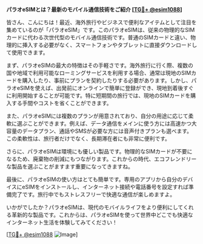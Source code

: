 **パラオeSIMとは？最新のモバイル通信技術をご紹介 [[TG💪+ @esim1088](https://t.me/s/esim1088)]**

皆さん、こんにちは！最近、海外旅行やビジネスで便利なアイテムとして注目を集めているのが「パラオeSIM」です。このパラオeSIMは、従来の物理的なSIMカードに代わる次世代型のモバイル通信技術です。普通のSIMカードと違い、物理的に挿入する必要がなく、スマートフォンやタブレットに直接ダウンロードして使用できます。

まず、パラオeSIMの最大の特徴はその手軽さです。海外旅行に行く際、複数の国や地域で利用可能なローミングサービスを利用する場合、通常は現地のSIMカードを購入したり、事前にプランを契約したりする必要があります。しかし、パラオeSIMを使えば、出発前にオンラインで簡単に登録ができ、現地到着後すぐに利用開始することが可能です。特に短期間の旅行では、現地のSIMカードを購入する手間やコストを省くことができます。

また、パラオeSIMには複数のプランが用意されており、自分の用途に応じて柔軟に選ぶことができます。例えば、データ通信をメインに使う方には高速かつ大容量のデータプラン、通話やSMSが必要な方には音声付きプランも選べます。この柔軟性は、旅行者だけでなく、長期滞在者にも非常に便利です。

さらに、パラオeSIMは環境にも優しい製品です。物理的なSIMカードが不要になるため、廃棄物の削減にもつながります。これからの時代、エコフレンドリーな製品を選ぶことがますます重要になってきますね。

最後に、パラオeSIMの使い方はとても簡単です。専用のアプリから自分のデバイスにeSIMをインストールし、インターネット接続や電話番号を設定すれば準備完了です。旅行中でもストレスフリーで快適な通信が楽しめますよ。

いかがでしたか？パラオeSIMは、現代のモバイルライフをより便利にしてくれる革新的な製品です。これからは、パラオeSIMを使って世界中どこでも快適なインターネット生活を体験してみてください！

[[TG💪+ @esim1088](https://t.me/s/esim1088) ![Image](https://i.postimg.cc/Y0z9fWf4/image.png)]